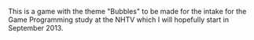 This is a game with the theme "Bubbles" to be made for the intake for the Game Programming study at the NHTV which I will hopefully start in September 2013.
